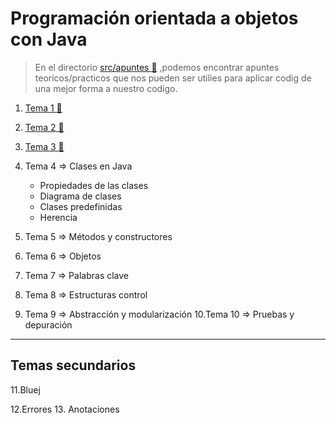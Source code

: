 
# Programación orientada a objetos con Java

> En el directorio [src/apuntes :open_file_folder:](src/Apuntes/README.md) ,podemos encontrar apuntes teoricos/practicos que nos pueden ser utilies para aplicar codig de una mejor forma a nuestro codigo.

1. [Tema 1 :open_file_folder:](src/Apuntes/tema1)
2. [Tema 2 :open_file_folder:](src/Apuntes/tema2)
3. [Tema 3 :open_file_folder:](src/Apuntes/tema3)
4. Tema 4 => Clases en Java
    - Propiedades de las clases
    - Diagrama de clases
    - Clases predefinidas
    - Herencia
  
5. Tema 5 => Métodos y constructores
6. Tema 6 => Objetos
7. Tema 7 => Palabras clave
8. Tema 8 => Estructuras control
9. Tema 9 => Abstracción y modularización
10.Tema 10 => Pruebas y depuración

------

## Temas secundarios

11.Bluej

12.Errores
13. Anotaciones